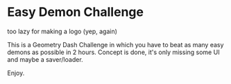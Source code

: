# Easy Demon Challenge

too lazy for making a logo (yep, again)

This is a Geometry Dash Challenge in which you have to beat as many easy demons as possible in 2 hours.
Concept is done, it's only missing some UI and maybe a saver/loader.

Enjoy.